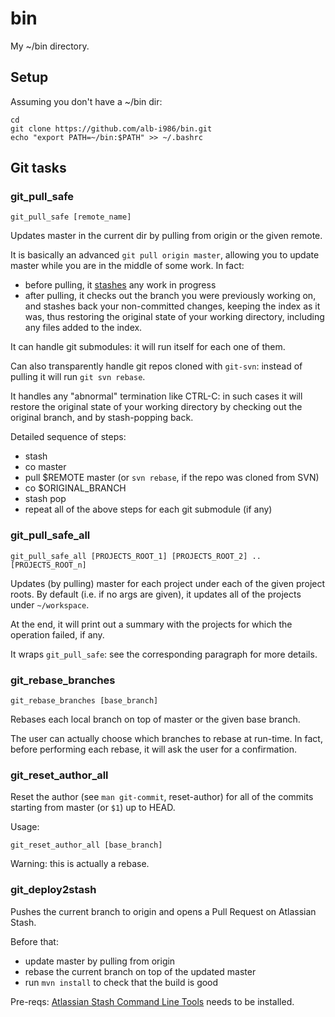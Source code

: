 # bin

My ~/bin directory.

## Setup

Assuming you don't have a ~/bin dir:

```
cd
git clone https://github.com/alb-i986/bin.git
echo "export PATH=~/bin:$PATH" >> ~/.bashrc
```

## Git tasks

### git_pull_safe

```
git_pull_safe [remote_name]
```

Updates master in the current dir by pulling from origin or the given remote.

It is basically an advanced `git pull origin master`, allowing you to update master while you are in the middle of some work.
In fact:

- before pulling, it [stashes](https://git-scm.com/book/en/v2/Git-Tools-Stashing-and-Cleaning) any work in progress
- after pulling, it checks out the branch you were previously working on, and stashes back your non-committed changes, keeping the index as it was, thus restoring the original state of your working directory, including any files added to the index.

It can handle git submodules: it will run itself for each one of them.

Can also transparently handle git repos cloned with `git-svn`: instead of pulling it will run `git svn rebase`.

It handles any "abnormal" termination like CTRL-C: in such cases it will restore the original state of your working directory by checking out the original branch, and by stash-popping back.


Detailed sequence of steps:

- stash
- co master
- pull $REMOTE master (or `svn rebase`, if the repo was cloned from SVN)
- co $ORIGINAL_BRANCH
- stash pop
- repeat all of the above steps for each git submodule (if any)


### git_pull_safe_all

```
git_pull_safe_all [PROJECTS_ROOT_1] [PROJECTS_ROOT_2] .. [PROJECTS_ROOT_n]
```

Updates (by pulling) master for each project under each of the given project roots.
By default (i.e. if no args are given), it updates all of the projects under `~/workspace`.

At the end, it will print out a summary with the projects for which the operation failed, if any.

It wraps `git_pull_safe`: see the corresponding paragraph for more details.


### git_rebase_branches

```
git_rebase_branches [base_branch]
```

Rebases each local branch on top of master or the given base branch.

The user can actually choose which branches to rebase at run-time.
In fact, before performing each rebase, it will ask the user for a confirmation.

### git_reset_author_all

Reset the author (see `man git-commit`, reset-author) for all of the commits starting from master (or `$1`) up to HEAD.

Usage:

    git_reset_author_all [base_branch]
    
Warning: this is actually a rebase.

### git_deploy2stash

Pushes the current branch to origin and opens a Pull Request on Atlassian Stash.

Before that:

- update master by pulling from origin
- rebase the current branch on top of the updated master
- run `mvn install` to check that the build is good

Pre-reqs: [Atlassian Stash Command Line Tools](http://blogs.atlassian.com/2012/11/stash-pull-requests-from-the-command-line/) needs to be installed.
